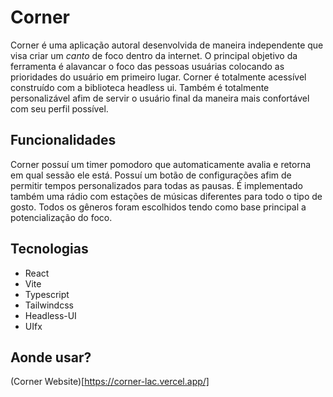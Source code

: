 # Corner
Corner é uma aplicação autoral desenvolvida de maneira independente que visa criar um _canto_ de foco dentro da internet. O principal objetivo da ferramenta é alavancar o foco das pessoas usuárias colocando as prioridades do usuário em primeiro lugar.
Corner é totalmente acessível construído com a biblioteca headless ui. Também é totalmente personalizável afim de servir o usuário final da maneira mais confortável com seu perfil possível.

## Funcionalidades
Corner possuí um timer pomodoro que automaticamente avalia e retorna em qual sessão ele está. Possuí um botão de configurações afim de permitir tempos personalizados para todas as pausas. É implementado também uma rádio com estações de músicas diferentes para todo o tipo de gosto. Todos os gêneros foram escolhidos tendo como base principal a potencialização do foco.

## Tecnologias
- React
- Vite
- Typescript
- Tailwindcss
- Headless-UI
- UIfx

## Aonde usar?
(Corner Website)[https://corner-lac.vercel.app/]
